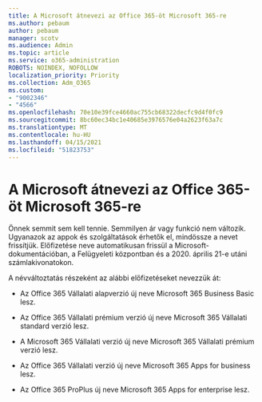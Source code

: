 ```yaml
---
title: A Microsoft átnevezi az Office 365-öt Microsoft 365-re
ms.author: pebaum
author: pebaum
manager: scotv
ms.audience: Admin
ms.topic: article
ms.service: o365-administration
ROBOTS: NOINDEX, NOFOLLOW
localization_priority: Priority
ms.collection: Adm_O365
ms.custom:
- "9002346"
- "4566"
ms.openlocfilehash: 70e10e39fce4660ac755cb68322decfc9d4f0fc9
ms.sourcegitcommit: 8bc60ec34bc1e40685e3976576e04a2623f63a7c
ms.translationtype: MT
ms.contentlocale: hu-HU
ms.lasthandoff: 04/15/2021
ms.locfileid: "51823753"
---
```

# <a name="microsoft-is-renaming-office-365-to-microsoft-365"></a>A Microsoft átnevezi az Office 365-öt Microsoft 365-re

Önnek semmit sem kell tennie. Semmilyen ár vagy funkció nem változik. Ugyanazok az appok és szolgáltatások érhetők el, mindössze a nevet frissítjük. Előfizetése neve automatikusan frissül a Microsoft-dokumentációban, a Felügyeleti központban és a 2020. április 21-e utáni számlakivonatokon.

A névváltoztatás részeként az alábbi előfizetéseket nevezzük át:

- Az Office 365 Vállalati alapverzió új neve Microsoft 365 Business Basic lesz.

- Az Office 365 Vállalati prémium verzió új neve Microsoft 365 Vállalati standard verzió lesz.

- A Microsoft 365 Vállalati verzió új neve Microsoft 365 Vállalati prémium verzió lesz.

- Az Office 365 Vállalati verzió új neve Microsoft 365 Apps for business lesz.

- Az Office 365 ProPlus új neve Microsoft 365 Apps for enterprise lesz.
